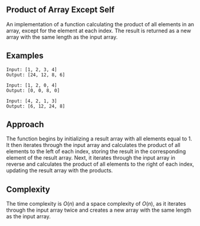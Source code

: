 ## Product of Array Except Self

An implementation of a function calculating the product of all elements in an array, except for the element at each index. The result is returned as a new array with the same length as the input array.

## Examples

```
Input: [1, 2, 3, 4]
Output: [24, 12, 8, 6]
```

```
Input: [1, 2, 0, 4]
Output: [0, 0, 8, 0]
```

```
Input: [4, 2, 1, 3]
Output: [6, 12, 24, 8]
```

## Approach

The function begins by initializing a result array with all elements equal to 1. It then iterates through the input array and calculates the product of all elements to the left of each index, storing the result in the corresponding element of the result array. Next, it iterates through the input array in reverse and calculates the product of all elements to the right of each index, updating the result array with the products.

## Complexity

The time complexity is $O(n)$ and a space complexity of $O(n)$, as it iterates through the input array twice and creates a new array with the same length as the input array.